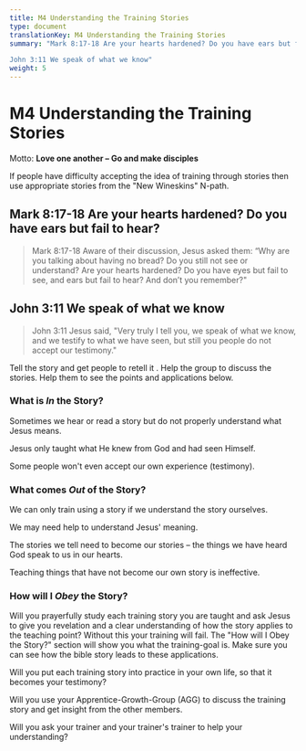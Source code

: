 ```yaml
---
title: M4 Understanding the Training Stories
type: document
translationKey: M4 Understanding the Training Stories
summary: "Mark 8:17-18 Are your hearts hardened? Do you have ears but fail to hear?	

John 3:11 We speak of what we know"
weight: 5
---
```

# M4 Understanding the Training Stories

Motto: **Love one another – Go and make disciples**

If people have difficulty accepting the idea of training through stories then use appropriate stories from the "New Wineskins" N-path.

## Mark 8:17-18 Are your hearts hardened? Do you have ears but fail to hear?

>   Mark 8:17-18 Aware of their discussion, Jesus asked them: “Why are you talking about having no bread? Do you still not see or understand? Are your hearts hardened? Do you have eyes but fail to see, and ears but fail to hear? And don’t you remember?"

## John 3:11 We speak of what we know

>   John 3:11 Jesus said, "Very truly I tell you, we speak of what we know, and we testify to what we have seen, but still you people do not accept our testimony."

Tell the story and get people to retell it . Help the group to discuss the stories. Help them to see the points and applications below.

### What is *In* the Story?

Sometimes we hear or read a story but do not properly understand what Jesus means.

Jesus only taught what He knew from God and had seen Himself.

Some people won't even accept our own experience (testimony).

### What comes *Out* of the Story?

We can only train using a story if we understand the story ourselves.

We may need help to understand Jesus' meaning.

The stories we tell need to become our stories – the things we have heard God speak to us in our hearts.

Teaching things that have not become our own story is ineffective.

### How will I *Obey* the Story?

Will you prayerfully study each training story you are taught and ask Jesus to give you revelation and a clear understanding of how the story applies to the teaching point? Without this your training will fail. The "How will I Obey the Story?" section will show you what the training-goal is. Make sure you can see how the bible story leads to these applications.

Will you put each training story into practice in your own life, so that it becomes your testimony?

Will you use your Apprentice-Growth-Group (AGG) to discuss the training story and get insight from the other members.

Will you ask your trainer and your trainer's trainer to help your understanding?

